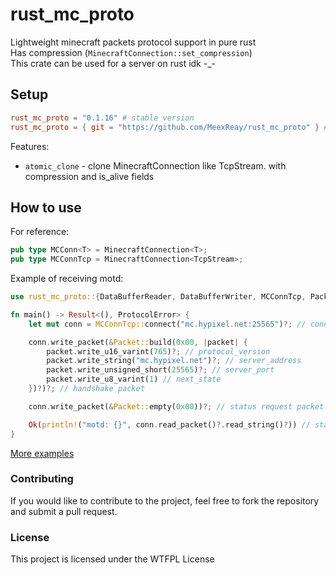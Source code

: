 # rust_mc_proto
Lightweight minecraft packets protocol support in pure rust \
Has compression (`MinecraftConnection::set_compression`) \
This crate can be used for a server on rust idk -_-

## Setup

```toml
rust_mc_proto = "0.1.16" # stable version
rust_mc_proto = { git = "https://github.com/MeexReay/rust_mc_proto" } # unstable version
```

Features:
- `atomic_clone` - clone MinecraftConnection like TcpStream. with compression and is_alive fields

## How to use

For reference:
```rust
pub type MCConn<T> = MinecraftConnection<T>;
pub type MCConnTcp = MinecraftConnection<TcpStream>;
```

Example of receiving motd:

```rust
use rust_mc_proto::{DataBufferReader, DataBufferWriter, MCConnTcp, Packet, ProtocolError};

fn main() -> Result<(), ProtocolError> {
    let mut conn = MCConnTcp::connect("mc.hypixel.net:25565")?; // connecting

    conn.write_packet(&Packet::build(0x00, |packet| {
        packet.write_u16_varint(765)?; // protocol_version
        packet.write_string("mc.hypixel.net")?; // server_address
        packet.write_unsigned_short(25565)?; // server_port
        packet.write_u8_varint(1) // next_state
    })?)?; // handshake packet

    conn.write_packet(&Packet::empty(0x00))?; // status request packet

    Ok(println!("motd: {}", conn.read_packet()?.read_string()?)) // status response packet
}
```

[More examples](https://github.com/MeexReay/rust_mc_proto/tree/main/examples)

### Contributing

If you would like to contribute to the project, feel free to fork the repository and submit a pull request.

### License
This project is licensed under the WTFPL License